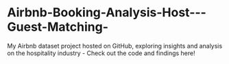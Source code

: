 # Airbnb-Booking-Analysis-Host---Guest-Matching-
My Airbnb dataset project hosted on GitHub, exploring insights and analysis on the hospitality industry - Check out the code and findings here!
